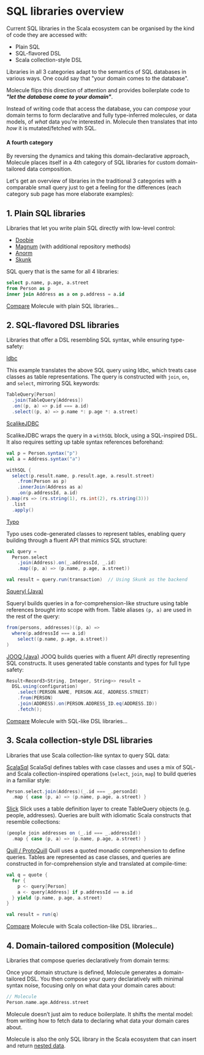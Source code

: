 # SQL libraries overview

Current SQL libraries in the Scala ecosystem can be organised by the kind of code they are accessed with:

- Plain SQL
- SQL-flavored DSL
- Scala collection-style DSL

Libraries in all 3 categories adapt to the semantics of SQL databases in various ways. One could say that "your domain comes to the database".

Molecule flips this direction of attention and provides boilerplate code to _**"let the database come to your domain"**_. 

Instead of writing code that access the database, you can _compose_ your domain terms to form declarative and fully type-inferred molecules, or data models, 
of _what_ data you're interested in. Molecule then translates that into _how_ it is mutated/fetched with SQL.


#### A fourth category

By reversing the dynamics and taking this domain-declarative approach, Molecule places itself in a 4th category of SQL libraries for custom domain-tailored data composition.

Let's get an overview of libraries in the traditional 3 categories with a comparable small query just to get a feeling for the differences (each category sub page has more elaborate examples):


## 1. Plain SQL libraries

Libraries that let you write plain SQL directly with low-level control:

- [Doobie](https://typelevel.org/doobie/index.html)
- [Magnum](https://github.com/AugustNagro/magnum) (with additional repository methods)
- [Anorm](https://playframework.github.io/anorm/)
- [Skunk](https://typelevel.org/skunk/)

SQL query that is the same for all 4 libraries:
```sql
select p.name, p.age, a.street 
from Person as p 
inner join Address as a on p.address = a.id
```
[Compare](/database/compare/plain-sql) Molecule with plain SQL libraries...


## 2. SQL-flavored DSL libraries

Libraries that offer a DSL resembling SQL syntax, while ensuring type-safety:

[ldbc](https://takapi327.github.io/ldbc/)

This example translates the above SQL query using ldbc, which treats case classes as table representations. The query is constructed with `join`, `on`, and `select`, mirroring SQL keywords:
```scala
TableQuery[Person]
  .join(TableQuery[Address])
  .on((p, a) => p.id === a.id)
  .select((p, a) => p.name *: p.age *: a.street)
```

[ScalikeJDBC](https://scalikejdbc.org)


ScalikeJDBC wraps the query in a `withSQL` block, using a SQL-inspired DSL. It also requires setting up table syntax references beforehand:
```scala
val p = Person.syntax("p")
val a = Address.syntax("a")

withSQL {
  select(p.result.name, p.result.age, a.result.street)
    .from(Person as p)
    .innerJoin(Address as a)
    .on(p.addressId, a.id)
}.map(rs => (rs.string(1), rs.int(2), rs.string(3)))
  .list
  .apply()
```

[Typo](https://github.com/oyvindberg/typo)

Typo uses code-generated classes to represent tables, enabling query building through a fluent API that mimics SQL structure:
```scala
val query =
  Person.select
    .join(Address).on(_.addressId, _.id)
    .map((p, a) => (p.name, p.age, a.street))

val result = query.run(transaction)  // Using Skunk as the backend
```

[Squeryl (Java)](https://www.squeryl.org)

Squeryl builds queries in a for-comprehension-like structure using table references brought into scope with from. Table aliases `(p, a)` are used in the rest of the query:
```scala
from(persons, addresses)((p, a) =>
  where(p.addressId === a.id)
    select((p.name, p.age, a.street))
)
```

[JOOQ (Java)](https://www.jooq.org)
JOOQ builds queries with a fluent API directly representing SQL constructs. It uses generated table constants and types for full type safety:
```scala
Result<Record3<String, Integer, String>> result =
  DSL.using(configuration)
    .select(PERSON.NAME, PERSON.AGE, ADDRESS.STREET)
    .from(PERSON)
    .join(ADDRESS).on(PERSON.ADDRESS_ID.eq(ADDRESS.ID))
    .fetch();
```

[Compare](/database/compare/sql-dsl) Molecule with SQL-like DSL libraries...


## 3. Scala collection-style DSL libraries

Libraries that use Scala collection-like syntax to query SQL data:

[ScalaSql](https://github.com/com-lihaoyi/scalasql)
ScalaSql defines tables with case classes and uses a mix of SQL- and Scala collection-inspired operations (`select`, `join`, `map`) to build queries in a familiar style:
```scala
Person.select.join(Address)(_.id === _.personId)
  .map { case (p, a) => (p.name, p.age, a.street) }
```

[Slick](https://scala-slick.org)
Slick uses a table definition layer to create TableQuery objects (e.g. people, addresses). Queries are built with idiomatic Scala constructs that resemble collections:
```scala
(people join addresses on (_.id === _.addressId))
  .map { case (p, a) => (p.name, p.age, a.street) }
```

[Quill / ProtoQuill](https://github.com/zio/zio-quill)
Quill uses a quoted monadic comprehension to define queries. Tables are represented as case classes, and queries are constructed in for-comprehension style and translated at compile-time:
```scala
val q = quote {
  for {
    p <- query[Person]
    a <- query[Address] if p.addressId == a.id
  } yield (p.name, p.age, a.street)
}

val result = run(q)
```


[Compare](/database/compare/collection-dsl) Molecule with Scala collection-like DSL libraries...


## 4. Domain-tailored composition (Molecule)

Libraries that compose queries declaratively from domain terms:

Once your domain structure is defined, Molecule generates a domain-tailored DSL. You then compose your query declaratively with minimal syntax noise, focusing only on what data your domain cares about:
```scala
// Molecule
Person.name.age.Address.street
```
Molecule doesn’t just aim to reduce boilerplate. It shifts the mental model: from writing how to fetch data to declaring what data your domain cares about.

Molecule is also the only SQL library in the Scala ecosystem that can insert and return [nested data](/database/query/relationships.html#nested).
